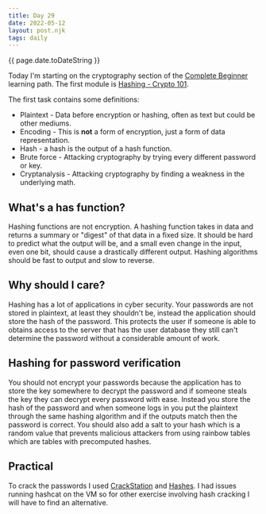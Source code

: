 ```yaml
---
title: Day 29
date: 2022-05-12
layout: post.njk
tags: daily
---
```


{{ page.date.toDateString }}

Today I'm starting on the cryptography section of the [Complete Beginner]() learning path. The first module is [Hashing - Crypto 101](https://tryhackme.com/room/hashingcrypto101).

The first task contains some definitions:
- Plaintext - Data before encryption or hashing, often as text but could be other mediums.
- Encoding - This is **not** a form of encryption, just a form of data representation.
- Hash - a hash is the output of a hash function.
- Brute force - Attacking cryptography by trying every different password or key.
- Cryptanalysis - Attacking cryptography by finding a weakness in the underlying math.

## What's a has function?

Hashing functions are not encryption. A hashing function takes in data and returns a summary or "digest" of that data in a fixed size. It should be hard to predict what the output will be, and a small even change in the input, even one bit, should cause a drastically different output. Hashing algorithms should be fast to output and slow to reverse.

## Why should I care?
Hashing has a lot of applications in cyber security. Your passwords are not stored in plaintext, at least they shouldn't be, instead the application should store the hash of the password. This protects the user if someone is able to obtains access to the server that has the user database they still can't determine the password without a considerable amount of work.

## Hashing for password verification
You should not encrypt your passwords because the application has to store the key somewhere to decrypt the password and if someone steals the key they can decrypt every password with ease. Instead you store the hash of the password and when someone logs in you put the plaintext through the same hashing algorithm and if the outputs match then the password is correct. You should also add a salt to your hash which is a random value that prevents malicious attackers from using rainbow tables which are tables with precomputed hashes.

## Practical
To crack the passwords I used [CrackStation](https://crackstation.net/) and [Hashes](https://hashes.com/en/decrypt/hash). I had issues running hashcat on the VM so for other exercise involving hash cracking I will have to find an alternative.

